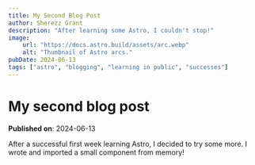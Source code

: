 ```yaml
---
title: My Second Blog Post
author: Sherezz Grant
description: "After learning some Astro, I couldn't stop!"
image:
    url: "https://docs.astro.build/assets/arc.webp"
    alt: "Thumbnail of Astro arcs."
pubDate: 2024-06-13
tags: ["astro", "blogging", "learning in public", "successes"]
---
```


# My second blog post

**Published on**: 2024-06-13

After a successful first week learning Astro, I decided to try some more. I wrote and imported a small component from memory!